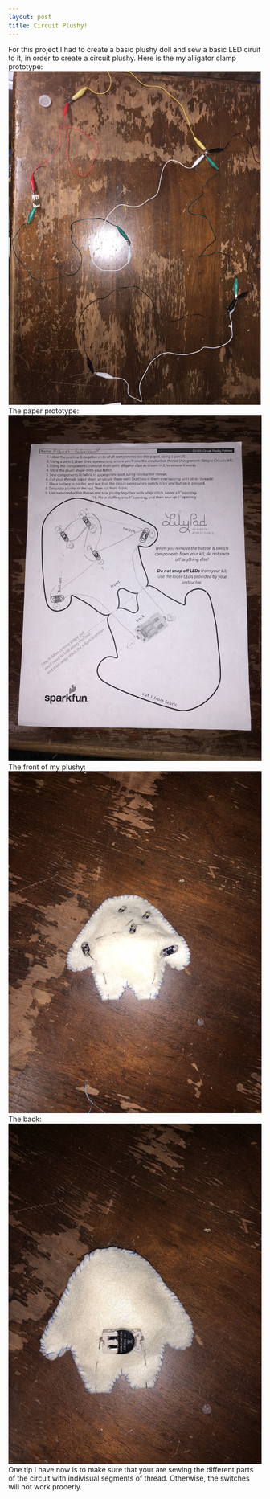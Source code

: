 ```yaml
---
layout: post
title: Circuit Plushy!
---
```


For this project I had to create a basic plushy doll and sew a basic LED ciruit to it, in order to create a circuit plushy.
Here is the my alligator clamp prototype: ![Alligator](https://github.com/ref1williams/ref1williams.github.io/blob/master/img/alligator.png)
The paper prototype: ![Paper](https://github.com/ref1williams/ref1williams.github.io/blob/master/img/papproto.png)
The front of my plushy: ![Front](https://github.com/ref1williams/ref1williams.github.io/blob/master/img/pfront.png)
The back: ![Back](https://github.com/ref1williams/ref1williams.github.io/blob/master/img/pback.png)
One tip I have now is to make sure that your are sewing the different parts of the circuit with indivisual segments of thread.  Otherwise, the switches will not work prooerly.  

